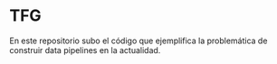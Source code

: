 # TFG
En este repositorio subo el código que ejemplifica la problemática de construir data pipelines en la actualidad.
